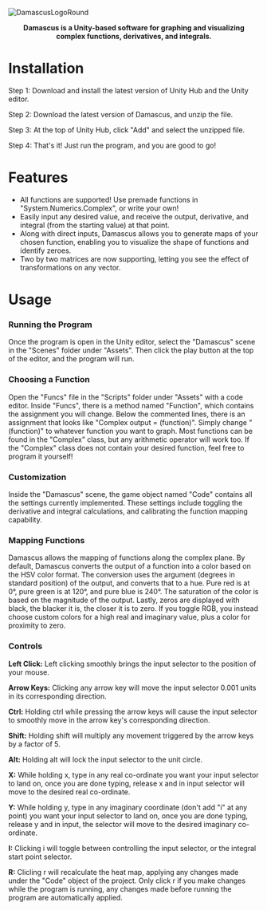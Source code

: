![DamascusLogoRound](https://github.com/8bithunter/Damascus/assets/148516367/8bd5e2e5-c19f-4519-9ccd-7e57b1778626)

<div align="center">
  <p><strong>Damascus is a Unity-based software for graphing and visualizing complex functions, derivatives, and integrals.</strong></p>
</div>

# Installation
Step 1: Download and install the latest version of Unity Hub and the Unity editor.

Step 2: Download the latest version of Damascus, and unzip the file.

Step 3: At the top of Unity Hub, click "Add" and select the unzipped file.

Step 4: That's it! Just run the program, and you are good to go!

# Features
- All functions are supported! Use premade functions in "System.Numerics.Complex", or write your own!
- Easily input any desired value, and receive the output, derivative, and integral (from the starting value) at that point.
- Along with direct inputs, Damascus allows you to generate maps of your chosen function, enabling you to visualize the shape of functions and identify zeroes.
- Two by two matrices are now supporting, letting you see the effect of transformations on any vector.

# Usage
### Running the Program
Once the program is open in the Unity editor, select the "Damascus" scene in the "Scenes" folder under "Assets". Then click the play button at the top of the editor, and the program will run.

### Choosing a Function
Open the "Funcs" file in the "Scripts" folder under "Assets" with a code editor. Inside "Funcs", there is a method named "Function", which contains the assignment you will change. Below the commented lines, there is an assignment that looks like "Complex output = (function)". Simply change "(function)" to whatever function you want to graph. Most functions can be found in the "Complex" class, but any arithmetic operator will work too. If the "Complex" class does not contain your desired function, feel free to program it yourself!

### Customization 
Inside the "Damascus" scene, the game object named "Code" contains all the settings currently implemented. These settings include toggling the derivative and integral calculations, and calibrating the function mapping capability.

### Mapping Functions
Damascus allows the mapping of functions along the complex plane. By default, Damascus converts the output of a function into a color based on the HSV color format. The conversion uses the argument (degrees in standard position) of the output, and converts that to a hue. Pure red is at 0°, pure green is at 120°, and pure blue is 240°. The saturation of the color is based on the magnitude of the output. Lastly, zeros are displayed with black, the blacker it is, the closer it is to zero. If you toggle RGB, you instead choose custom colors for a high real and imaginary value, plus a color for proximity to zero.

### Controls
<strong>Left Click:</strong> Left clicking smoothly brings the input selector to the position of your mouse.

<strong>Arrow Keys:</strong> Clicking any arrow key will move the input selector 0.001 units in its corresponding direction.

<strong>Ctrl:</strong> Holding ctrl while pressing the arrow keys will cause the input selector to smoothly move in the arrow key's corresponding direction.

<strong>Shift:</strong> Holding shift will multiply any movement triggered by the arrow keys by a factor of 5.

<strong>Alt:</strong> Holding alt will lock the input selector to the unit circle.

<strong>X:</strong> While holding x, type in any real co-ordinate you want your input selector to land on, once you are done typing, release x and in input selector will move to the desired real co-ordinate.

<strong>Y:</strong> While holding y, type in any imaginary coordinate (don't add "i" at any point) you want your input selector to land on, once you are done typing, release y and in input, the selector will move to the desired imaginary co-ordinate.

<strong>I:</strong> Clicking i will toggle between controlling the input selector, or the integral start point selector.

<strong>R:</strong> Clicling r will recalculate the heat map, applying any changes made under the "Code" object of the project. Only click r if you make changes while the program is running, any changes made before running the program are automatically applied.
